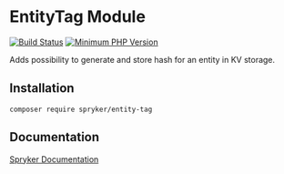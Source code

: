 # EntityTag Module
[![Build Status](https://travis-ci.org/spryker/entity-tag.svg)](https://travis-ci.org/spryker/entity-tag)
[![Minimum PHP Version](https://img.shields.io/badge/php-%3E%3D%207.2-8892BF.svg)](https://php.net/)

Adds possibility to generate and store hash for an entity in KV storage. 

## Installation

```
composer require spryker/entity-tag
```

## Documentation

[Spryker Documentation](https://academy.spryker.com/developing_with_spryker/module_guide/modules.html)
